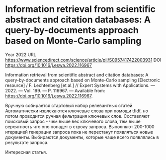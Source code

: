 # Information retrieval from scientific abstract and citation databases: A query-by-documents approach based on Monte-Carlo sampling

Year 2022
URL https://www.sciencedirect.com/science/article/pii/S0957417422003931
DOI https://doi.org/10.1016/j.eswa.2022.116967

Information retrieval from scientific abstract and citation databases: A query-by-documents approach based on Monte-Carlo sampling [Electronic resource] / F. Lechtenberg [et al.] // Expert Systems with Applications. — 2022. — Vol. 199. — P. 116967. — Available from: https://doi.org/10.1016/j.eswa.2022.116967.

Вручную собирается стартовый набор релевантных статей. Автоматически извлекаются ключевые слова при помощи tfidf, но потом проводится ручная фильтрация ключевых слов. Составляют поисковый запрос - чем выше вес ключевого слова, тем выше вероятность что оно попадет в строку запроса. Выполняют 200-1000 итерацией генерации запроса пока не перестанут появляться новые документы. Выбираются документы, которые чаще всего появлялись в результате запроса.

Интересная статья.